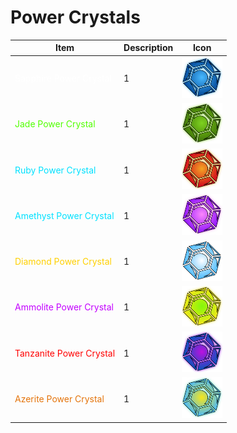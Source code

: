 # Power Crystals

| Item | Description | Icon |
| ---- | --------------------- | -------------- |
| <span style='color:#fff'>Sapphire Power Crystal</span> | 1 | <img width="65" src="media/power-crystals/sapphire-crystal.svg" alt="Sapphire Crystal Icon"></img>
| <span style='color:#51ff00'>Jade Power Crystal</span> | 1 | <img width="65" src="media/power-crystals/jade-crystal.svg" alt="Jade Crystal Icon"></img>
| <span style='color:#00e1ff'>Ruby Power Crystal</span> | 1 | <img width="65" src="media/power-crystals/ruby-crystal.svg" alt="Ruby Crystal Icon"></img>
| <span style='color:#00e1ff'>Amethyst Power Crystal</span> | 1 | <img width="65" src="media/power-crystals/amethyst-crystal.svg" alt="Amethyst Crystal Icon"></img>
| <span style='color:#ffd000'>Diamond Power Crystal</span> | 1 | <img width="65" src="media/power-crystals/diamond-crystal.svg" alt="Diamond Crystal Icon"></img>
| <span style='color:#c300ff'>Ammolite Power Crystal</span> | 1 | <img width="65" src="media/power-crystals/ammolite-crystal.svg" alt="Ammolite Crystal Icon"></img>
| <span style='color:red'>Tanzanite Power Crystal</span> | 1 | <img width="65" src="media/power-crystals/tanzanite-crystal.svg" alt="Tanzanite Crystal Icon"></img>
| <span style='color:#e4740b'>Azerite Power Crystal</span> | 1 | <img width="65" src="media/power-crystals/azerite-crystal.svg" alt="Azerite Crystal Icon"></img>